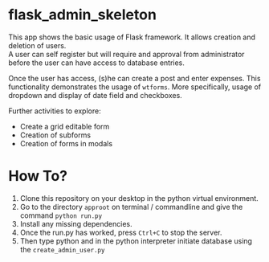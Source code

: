 # flask_admin_skeleton
This app shows the basic usage of Flask framework. It allows creation and deletion of users.   
A user can self register but will require and approval from administrator before the user can have access to database entries.

Once the user has access, (s)he can create a post and enter expenses. This functionality demonstrates the usage of `wtforms`.
More specifically, usage of dropdown and display of date field and checkboxes.

Further activities to explore:
* Create a grid editable form
* Creation of subforms
* Creation of forms in modals

# How To?

1. Clone this repository on your desktop in the python virtual environment.
2. Go to the directory `approot` on terminal / commandline and give the command `python run.py`
3. Install any missing dependencies.
4. Once the run.py has worked, press `Ctrl+C` to stop the server.
5. Then type python and in the python interpreter initiate database using the `create_admin_user.py`
